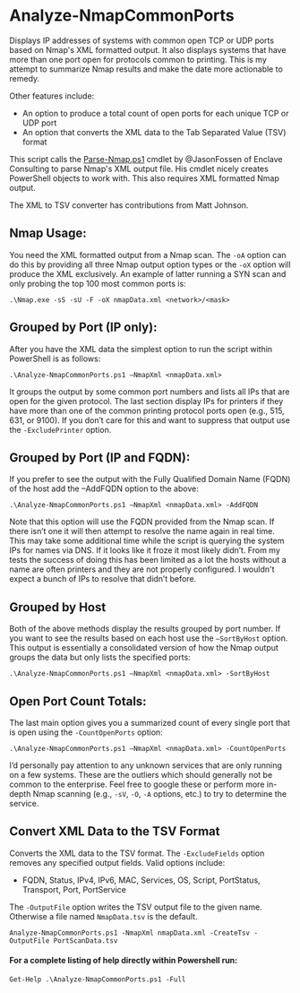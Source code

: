# Analyze-NmapCommonPorts
Displays IP addresses of systems with common open TCP or UDP ports based on Nmap's XML formatted output.  It also displays systems that have more than one port open for protocols common to printing.  This is my attempt to summarize Nmap results and make the date more actionable to remedy.

Other features include:
* An option to produce a total count of open ports for each unique TCP or UDP port
* An option that converts the XML data to the Tab Separated Value (TSV) format

This script calls the [Parse-Nmap.ps1](https://github.com/EnclaveConsulting/SANS-SEC505) cmdlet by @JasonFossen of Enclave Consulting to parse Nmap's XML output file.  His cmdlet nicely creates PowerShell objects to work with.  This also requires XML formatted Nmap output.

The XML to TSV converter has contributions from Matt Johnson.

## Nmap Usage:
You need the XML formatted output from a Nmap scan.  The `-oA` option can do this by providing all three Nmap output option types or the `-oX` option will produce the XML exclusively.  An example of latter running a SYN scan and only probing the top 100 most common  ports is:

```console
.\Nmap.exe -sS -sU -F -oX nmapData.xml <network>/<mask>
```

## Grouped by Port (IP only):
After you have the XML data the simplest option to run the script within PowerShell is as follows:

```console
.\Analyze-NmapCommonPorts.ps1 –NmapXml <nmapData.xml>
```

It groups the output by some common port numbers and lists all IPs that are open for the given protocol.  The last section display IPs for printers if they have more than one of the common printing protocol ports open (e.g., 515, 631, or 9100).  If you don’t care for this and want to suppress that output use the `-ExcludePrinter` option.

## Grouped by Port (IP and FQDN):
If you prefer to see the output with the Fully Qualified Domain Name (FQDN) of the host add the –AddFQDN option to the above:

```console
.\Analyze-NmapCommonPorts.ps1 –NmapXml <nmapData.xml> -AddFQDN
```

Note that this option will use the FQDN provided from the Nmap scan.  If there isn’t one it will then attempt to resolve the name again in real time.  This may take some additional time while the script is querying the system IPs for names via DNS.  If it looks like it froze it most likely didn’t.  From my tests the success of doing this has been limited as a lot the hosts without a name are often printers and they are not properly configured.  I wouldn't expect a bunch of IPs to resolve that didn’t before.

## Grouped by Host
Both of the above methods display the results grouped by port number.  If you want to see the results based on each host use the `–SortByHost` option.  This output is essentially a consolidated version of how the Nmap output groups the data but only lists the specified ports:

```console
.\Analyze-NmapCommonPorts.ps1 –NmapXml <nmapData.xml> -SortByHost
```

## Open Port Count Totals:
The last main option gives you a summarized count of every single port that is open using the `-CountOpenPorts` option:

```console
.\Analyze-NmapCommonPorts.ps1 –NmapXml <nmapData.xml> -CountOpenPorts
```

I’d personally pay attention to any unknown services that are only running on a few systems.  These are the outliers which should generally not be common to the enterprise.  Feel free to google these or perform more in-depth Nmap scanning (e.g., `-sV`, `-O`, `-A` options, etc.) to try to determine the service.

## Convert XML Data to the TSV Format
Converts the XML data to the TSV format.  The `-ExcludeFields` option removes any specified output fields.  Valid options include:
* FQDN, Status, IPv4, IPv6, MAC, Services, OS, Script, PortStatus, Transport, Port, PortService

The `-OutputFile` option writes the TSV output file to the given name.  Otherwise  a file named `NmapData.tsv` is the default.

```console
Analyze-NmapCommonPorts.ps1 -NmapXml nmapData.xml -CreateTsv -OutputFile PortScanData.tsv
```

#### For a complete listing of help directly within Powershell run:

```console
Get-Help .\Analyze-NmapCommonPorts.ps1 -Full
```
